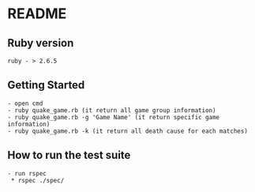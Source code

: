 # README

## Ruby version 
    ruby - > 2.6.5

## Getting Started
    - open cmd 
    - ruby quake_game.rb (it return all game group information)
    - ruby quake_game.rb -g 'Game Name' (it return specific game information)
    - ruby quake_game.rb -k (it return all death cause for each matches)

## How to run the test suite
    - run rspec
     * rspec ./spec/